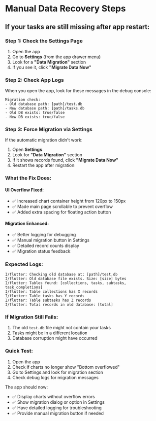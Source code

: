 # Manual Data Recovery Steps

## If your tasks are still missing after app restart:

### Step 1: Check the Settings Page
1. Open the app
2. Go to **Settings** (from the app drawer menu)
3. Look for a **"Data Migration"** section
4. If you see it, click **"Migrate Data Now"**

### Step 2: Check App Logs
When you open the app, look for these messages in the debug console:
```
Migration check:
- Old database path: [path]/test.db
- New database path: [path]/tasks.db
- Old DB exists: true/false
- New DB exists: true/false
```

### Step 3: Force Migration via Settings
If the automatic migration didn't work:
1. Open **Settings**
2. Look for **"Data Migration"** section
3. If it shows records found, click **"Migrate Data Now"**
4. Restart the app after migration

### What the Fix Does:

#### UI Overflow Fixed:
- ✅ Increased chart container height from 120px to 150px
- ✅ Made main page scrollable to prevent overflow
- ✅ Added extra spacing for floating action button

#### Migration Enhanced:
- ✅ Better logging for debugging
- ✅ Manual migration button in Settings
- ✅ Detailed record counts display
- ✅ Migration status feedback

### Expected Logs:
```
I/flutter: Checking old database at: [path]/test.db
I/flutter: Old database file exists. Size: [size] bytes
I/flutter: Tables found: [collections, tasks, subtasks, task_completions]
I/flutter: Table collections has X records
I/flutter: Table tasks has Y records
I/flutter: Table subtasks has Z records
I/flutter: Total records in old database: [total]
```

### If Migration Still Fails:
1. The old `test.db` file might not contain your tasks
2. Tasks might be in a different location
3. Database corruption might have occurred

### Quick Test:
1. Open the app
2. Check if charts no longer show "Bottom overflowed"
3. Go to Settings and look for migration section
4. Check debug logs for migration messages

The app should now:
- ✅ Display charts without overflow errors
- ✅ Show migration dialog or option in Settings
- ✅ Have detailed logging for troubleshooting
- ✅ Provide manual migration button if needed